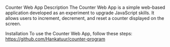 Counter Web App
Description
The Counter Web App is a simple web-based application developed as an experiment to upgrade JavaScript skills. It allows users to increment, decrement, and reset a counter displayed on the screen.

Installation
To use the Counter Web App, follow these steps:
https://github.com/Hankatuur/counter-program
